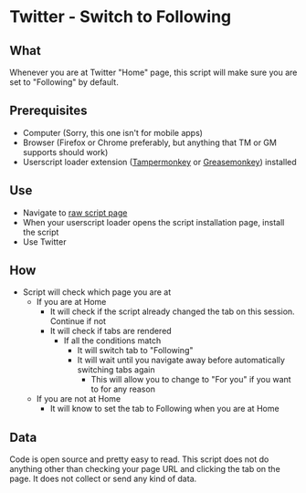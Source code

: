 # Twitter - Switch to Following
## What
Whenever you are at Twitter "Home" page, this script will make sure you are set to "Following" by default.
## Prerequisites
- Computer (Sorry, this one isn't for mobile apps)
- Browser (Firefox or Chrome preferably, but anything that TM or GM supports should work)
- Userscript loader extension ([Tampermonkey](https://www.tampermonkey.net/) or [Greasemonkey](https://www.greasespot.net/)) installed
## Use
- Navigate to [raw script page](https://github.com/Rodziac/twitter-switch-to-following/raw/main/switch-to-following.user.js)
- When your userscript loader opens the script installation page, install the script
- Use Twitter
## How
- Script will check which page you are at
	- If you are at Home
		- It will check if the script already changed the tab on this session. Continue if not
		- It will check if tabs are rendered
			- If all the conditions match
				- It will switch tab to "Following"
				- It will wait until you navigate away before automatically switching tabs again
					- This will allow you to change to "For you" if you want to for any reason
	- If you are not at Home
		- It will know to set the tab to Following when you are at Home
## Data
Code is open source and pretty easy to read. This script does not do anything other than checking your page URL and clicking the tab on the page. It does not collect or send any kind of data.
